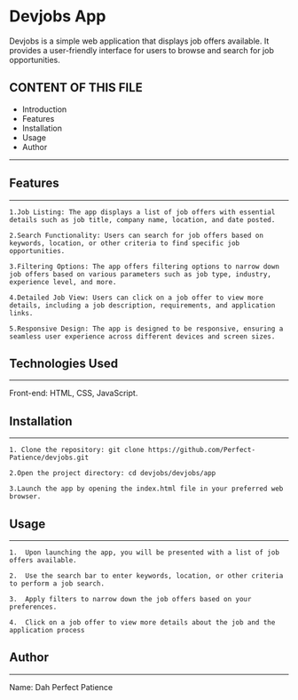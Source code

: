 # Devjobs App

Devjobs is a simple web application that displays job offers available. It provides a user-friendly interface for users to browse and search for job opportunities.

CONTENT OF THIS FILE
--------------------
* Introduction
* Features
* Installation
* Usage
* Author

***

## Features
----------
	1.Job Listing: The app displays a list of job offers with essential details such as job title, company name, location, and date posted.

	2.Search Functionality: Users can search for job offers based on keywords, location, or other criteria to find specific job opportunities.

	3.Filtering Options: The app offers filtering options to narrow down job offers based on various parameters such as job type, industry, experience level, and more.

	4.Detailed Job View: Users can click on a job offer to view more details, including a job description, requirements, and application links.

	5.Responsive Design: The app is designed to be responsive, ensuring a seamless user experience across different devices and screen sizes.


## Technologies Used
-------------------
Front-end: HTML, CSS, JavaScript.

## Installation
--------------
	1. Clone the repository: git clone https://github.com/Perfect-Patience/devjobs.git

	2.Open the project directory: cd devjobs/devjobs/app

	3.Launch the app by opening the index.html file in your preferred web browser.

## Usage
-------
	1.	Upon launching the app, you will be presented with a list of job offers available.

	2.	Use the search bar to enter keywords, location, or other criteria to perform a job search.

	3.	Apply filters to narrow down the job offers based on your preferences.

	4.	Click on a job offer to view more details about the job and the application process

## Author
--------
Name: Dah Perfect Patience
